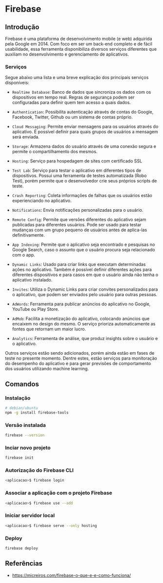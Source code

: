 # Firebase

## Introdução

Firebase é uma plataforma de desenvolvimento mobile (e web) adquirida pela Google em 2014. Com foco em ser um back-end completo e de fácil usabilidade, essa ferramenta disponibiliza diversos serviços diferentes que auxiliam no desenvolvimento e gerenciamento de aplicativos.

### Serviços

Segue abaixo uma lista e uma breve explicação dos principais serviços disponíveis:

- `Realtime Database`: Banco de dados que sincroniza os dados com os dispositivos em tempo real. Regras de segurança podem ser configuradas para definir quem tem acesso a quais dados.

- `Authentication`: Possibilita autenticação através de contas do Google, Facebook, Twitter, Github ou um sistema de contas próprio.

- `Cloud Messaging`: Permite enviar mensagens para os usuários através do aplicativo. É possível definir para quais grupos de usuários a mensagem será enviada.

- `Storage`: Armazena dados do usuário através de uma conexão segura e permite o compartilhamento dos mesmos.

- `Hosting`: Serviço para hospedagem de sites com certificado SSL

- `Test Lab`: Serviço para testar o aplicativo em diferentes tipos de dispositivos. Possui uma ferramenta de testes automatizada (Robo Test), porém permite que o desenvolvedor crie seus próprios scripts de teste.

- `Crash Reporting`: Coleta informações de falhas que os usuários estão experienciando no aplicativo.

- `Notifications`: Envia notificações personalizadas para o usuário.

- `Remote Config`: Permite que versões diferentes do aplicativo sejam publicadas para diferentes usuários. Pode ser usado para testar mudanças com um grupo pequeno de usuários antes de aplica-las definitivamente.

- `App Indexing`: Permite que o aplicativo seja encontrado e pesquisas no Google Search, caso o assunto que o usuário procura seja relacionado com o app.

- `Dynamic Links`: Usado para criar links que executam determinadas ações no aplicativo. Também é possível definir diferentes ações para diferentes dispositivos e para casos em que o usuário ainda não tenha o aplicativo instalado.

- `Invites`: Utiliza o Dynamic Links para criar convites personalizados para o aplicativo, que podem ser enviados pelo usuário para outras pessoas.

- `AdWords`: Ferramenta para publicar anúncios do aplicativo no Google, YouTube ou Play Store.

- `AdMob`: Facilita a monetização do aplicativo, colocando anúncios que encaixem no design do mesmo. O serviço prioriza automaticamente as fontes que retornam um maior lucro.

- `Analytics`: Ferramenta de análise, que produz insights sobre o usuário e o aplicativo.

Outros serviços estão sendo adicionados, porém ainda estão em fases de teste no presente momento. Dentre estes, estão serviços para monitoração do desempenho do aplicativo e para gerar previsões de comportamento dos usuários utilizando machine learning.

## Comandos

### Instalação

```bash
# debian/ubuntu
npm -g install firebase-tools
```

### Versão instalada

```bash
firebase --version
```

### Inciar novo projeto

```bash
firebase init
```

### Autorização do Firebase CLI

```bash
<aplicacao>$ firebase login
```

### Associar a aplicação com o projeto Firebase

```bash
<aplicacao>$ firebase use --add
```

### Iniciar servidor local

```bash
<aplicacao>$ firebase serve --only hosting
```

### Deploy

```bash
firebase deploy
```

## Referências

- <https://micreiros.com/firebase-o-que-e-e-como-funciona/>
